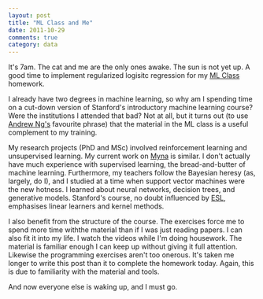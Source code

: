 ```yaml
---
layout: post
title: "ML Class and Me"
date: 2011-10-29
comments: true
category: data
---
```


It's 7am. The cat and me are the only ones awake. The sun is not yet up. A good time to implement regularized logisitc regression for my [ML Class](http://www.ml-class.org/) homework.

I already have two degrees in machine learning, so why am I spending time on a cut-down version of Stanford's introductory machine learning course? Were the institutions I attended that bad? Not at all, but it turns out (to use [Andrew Ng's](http://www.cs.stanford.edu/people/ang/) favourite phrase) that the material in the ML class is a useful complement to my training.

My research projects (PhD and MSc) involved reinforcement learning and unsupervised learning. My current work on [Myna](http://www.mynaweb.com/) is similar. I don't actually have much experience with supervised learning, the bread-and-butter of machine learning. Furthermore, my teachers follow the Bayesian heresy (as, largely, do I), and I studied at a time when support vector machines were the new hotness. I learned about neural networks, decision trees, and generative models. Stanford's course, no doubt influenced by [ESL](http://www-stat.stanford.edu/~tibs/ElemStatLearn/), emphasises linear learners and kernel methods.

I also benefit from the structure of the course. The exercises force me to spend more time withthe material than if I was just reading papers. I can also fit it into my life. I watch the videos while I'm doing housework. The material is familiar enough I can keep up without giving it full attention. Likewise the programming exercises aren't too onerous. It's taken me longer to write this post than it to complete the homework today. Again, this is due to familiarity with the material and tools.

And now everyone else is waking up, and I must go.
